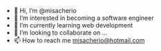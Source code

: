 - 👋 Hi, I’m @misacherio
- 👀 I’m interested in becoming a software engineer
- 🌱 I’m currently learning web development
- 💞️ I’m looking to collaborate on ...
- 📫 How to reach me misacherio@hotmail.com

<!---
misacherio/misacherio is a ✨ special ✨ repository because its `README.md` (this file) appears on your GitHub profile.
You can click the Preview link to take a look at your changes.
--->
